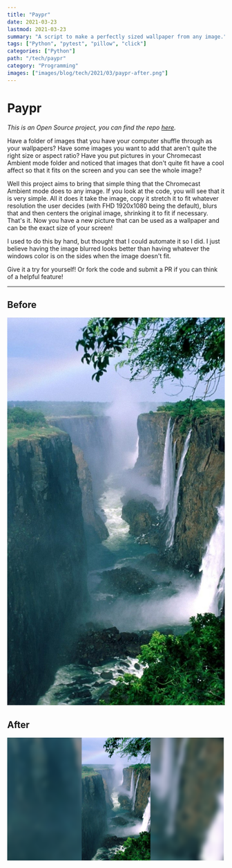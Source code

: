 ```yaml
---
title: "Paypr"
date: 2021-03-23
lastmod: 2021-03-23
summary: "A script to make a perfectly sized wallpaper from any image."
tags: ["Python", "pytest", "pillow", "click"]
categories: ["Python"]
path: "/tech/paypr"
category: "Programming"
images: ["images/blog/tech/2021/03/paypr-after.png"]
---
```


# Paypr

_This is an Open Source project, you can find the repo [here](https://github.com/thejayhaykid/paypr)._

Have a folder of images that you have your computer shuffle through as your wallpapers? Have some images you want to add that aren't quite the right size or aspect ratio? Have you put pictures in your Chromecast Ambient mode folder and noticed that images that don't quite fit have a cool affect so that it fits on the screen and you can see the whole image?

Well this project aims to bring that simple thing that the Chromecast Ambient mode does to any image. If you look at the code, you will see that it is very simple. All it does it take the image, copy it stretch it to fit whatever resolution the user decides (with FHD 1920x1080 being the default), blurs that and then centers the original image, shrinking it to fit if necessary. That's it. Now you have a new picture that can be used as a wallpaper and can be the exact size of your screen!

I used to do this by hand, but thought that I could automate it so I did. I just believe having the image blurred looks better than having whatever the windows color is on the sides when the image doesn't fit.

Give it a try for yourself! Or fork the code and submit a PR if you can think of a helpful feature!

---

## Before

![Before 4](../../../../resources/images/blog/tech/2021/03/paypr-before.jpg)

## After

![After](../../../../resources/images/blog/tech/2021/03/paypr-after.png)
